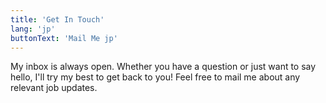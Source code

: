 ```yaml
---
title: 'Get In Touch'
lang: 'jp'
buttonText: 'Mail Me jp'
---
```

My inbox is always open. Whether you have a question or just want to say hello, I'll try my best to get back to you! Feel free to mail me about any relevant job updates.
